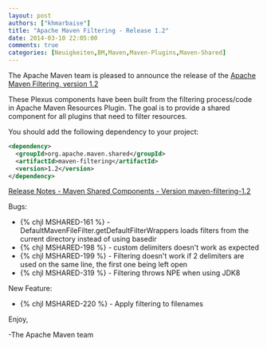 ```yaml
---
layout: post
authors: ["khmarbaise"]
title: "Apache Maven Filtering - Release 1.2"
date: 2014-03-10 22:05:00
comments: true
categories: [Neuigkeiten,BM,Maven,Maven-Plugins,Maven-Shared]
---
```

The Apache Maven team is pleased to announce the release of 
the [Apache Maven Filtering, version 1.2](https://maven.apache.org/shared/maven-filtering/)

These Plexus components have been built from the filtering process/code in Apache Maven Resources Plugin.
The goal is to provide a shared component for all plugins that need to filter resources.


You should add the following dependency to your project:

``` xml
<dependency>
  <groupId>org.apache.maven.shared</groupId>
  <artifactId>maven-filtering</artifactId>
  <version>1.2</version>
</dependency>
``` 

<!-- more -->

[Release Notes - Maven Shared Components - Version maven-filtering-1.2](http://jira.codehaus.org/secure/ReleaseNote.jspa?projectId=11761&version=18729&styleName=Html)

Bugs:

 * {% chjl MSHARED-161 %} - DefaultMavenFileFilter.getDefaultFilterWrappers loads filters from the current directory instead of using basedir
 * {% chjl MSHARED-198 %} - custom delimiters doesn't work as expected
 * {% chjl MSHARED-199 %} - Filtering doesn't work if 2 delimiters are used on the same line, the first one being left open
 * {% chjl MSHARED-319 %} - Filtering throws NPE when using JDK8


New Feature:

 * {% chjl MSHARED-220 %} - Apply filtering to filenames

Enjoy,

-The Apache Maven team

